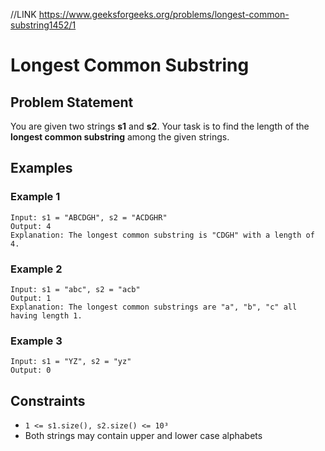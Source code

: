 //LINK https://www.geeksforgeeks.org/problems/longest-common-substring1452/1
# Longest Common Substring

## Problem Statement

You are given two strings **s1** and **s2**. Your task is to find the length of the **longest common substring** among the given strings.

## Examples

### Example 1
```
Input: s1 = "ABCDGH", s2 = "ACDGHR"
Output: 4
Explanation: The longest common substring is "CDGH" with a length of 4.
```

### Example 2
```
Input: s1 = "abc", s2 = "acb"
Output: 1
Explanation: The longest common substrings are "a", "b", "c" all having length 1.
```

### Example 3
```
Input: s1 = "YZ", s2 = "yz"
Output: 0
```

## Constraints

- `1 <= s1.size(), s2.size() <= 10³`
- Both strings may contain upper and lower case alphabets
